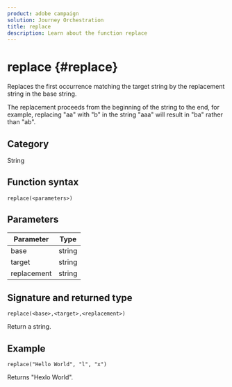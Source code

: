 ```yaml
---
product: adobe campaign
solution: Journey Orchestration
title: replace
description: Learn about the function replace
---
```


# replace {#replace}

Replaces the first occurrence matching the target string by the replacement string in the base string.

The replacement proceeds from the beginning of the string to the end, for example, replacing "aa" with "b" in the string "aaa" will result in "ba" rather than "ab".

## Category

String

## Function syntax

`replace(<parameters>)`

## Parameters

| Parameter | Type         |
|-----------|--------------|
| base      | string       |
| target    | string       |
| replacement  | string    |

## Signature and returned type

`replace(<base>,<target>,<replacement>)`

Return a string.

## Example

`replace("Hello World", "l", "x")`

Returns "Hexlo World".
